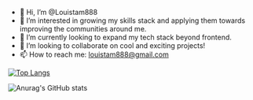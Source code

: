 - 👋 Hi, I’m @Louistam888
- 👀 I’m interested in growing my skills stack and applying
them towards improving the communities around me.
- 🌱 I’m currently looking to expand my tech stack beyond frontend.
- 💞️ I’m looking to collaborate on cool and exciting projects!
- 📫 How to reach me: louistam888@gmail.com

[![Top Langs](https://github-readme-stats.vercel.app/api/top-langs/?username=louistam888)](https://github.com/anuraghazra/github-readme-stats)

![Anurag's GitHub stats](https://github-readme-stats.vercel.app/api?username=louistam888&show_icons=true&theme=dark)
